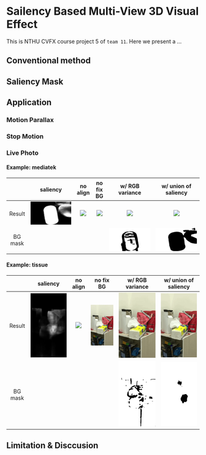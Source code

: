 # Sailency Based Multi-View 3D Visual Effect

This is NTHU CVFX course project 5 of `team 11`. Here we present a ...

## Conventional method

## Saliency Mask

## Application
### Motion Parallax

### Stop Motion

### Live Photo
#### Example: mediatek
|          | saliency |     no align   |    no fix BG   |  w/ RGB variance | w/ union of saliency |
| :------: | :------: | :------------: | :--------------: | :------------------: | :------: |
|  Result  | ![](imgs/live_photo/mediatek/saliency.gif) | ![](imgs/live_photo/mediatek/out_raw.gif) | ![](imgs/live_photo/mediatek/out.gif) | ![](imgs/live_photo/mediatek/out_rgb.gif) | ![](imgs/live_photo/mediatek/out_saliency.gif) |
|  BG mask | | | |  ![](imgs/live_photo/mediatek/out_rgb.png) | ![](imgs/live_photo/mediatek/out_saliency.png) |

#### Example: tissue
|          | saliency |     no align   |    no fix BG   |  w/ RGB variance | w/ union of saliency |
| :------: | :------: | :------------: | :--------------: | :------------------: | :------: |
|  Result  | ![](imgs/live_photo/tissue/saliency.gif) | ![](imgs/live_photo/tissue/out_raw.gif) | ![](imgs/live_photo/tissue/out.gif) | ![](imgs/live_photo/tissue/out_rgb.gif) | ![](imgs/live_photo/tissue/out_saliency.gif) |
|  BG mask | | | |  ![](imgs/live_photo/tissue/out_rgb.png) | ![](imgs/live_photo/tissue/out_saliency.png) |


## Limitation & Disccusion
